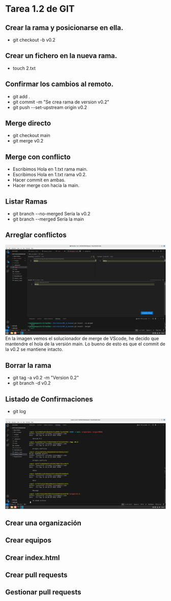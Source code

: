# Tarea 1.2 de GIT

## Crear la rama y posicionarse en ella.
- git checkout -b v0.2

## Crear un fichero en la nueva rama.
- touch 2.txt

## Confirmar los cambios al remoto.
- git add .
- git commit -m "Se crea rama de version v0.2"
- git push --set-upstream origin v0.2

## Merge directo
- git checkout main
- git merge v0.2

## Merge con conflicto
- Escribimos Hola en 1.txt rama main.
- Escribimos Hola en 1.txt rama v0.2.
- Hacer commit en ambas.
- Hacer merge con hacia la main.

## Listar Ramas
- git branch --no-merged
Sería la v0.2
- git branch --merged
Sería la main

## Arreglar conflictos
![Captura_2](images/Captura_2.png)
En la imagen vemos el solucionador de merge de VScode, he decido que mantendre el hola de la versión main.
Lo bueno de esto es que el commit de la v0.2 se mantiene intacto.

## Borrar la rama
- git tag -a v0.2 -m "Version 0.2"
- git branch -d v0.2

## Listado de Confirmaciones
- git log

![Captura_3](images/Captura_3.png)

## Crear una organización


## Crear equipos

## Crear index.html

## Crear pull requests

## Gestionar pull requests